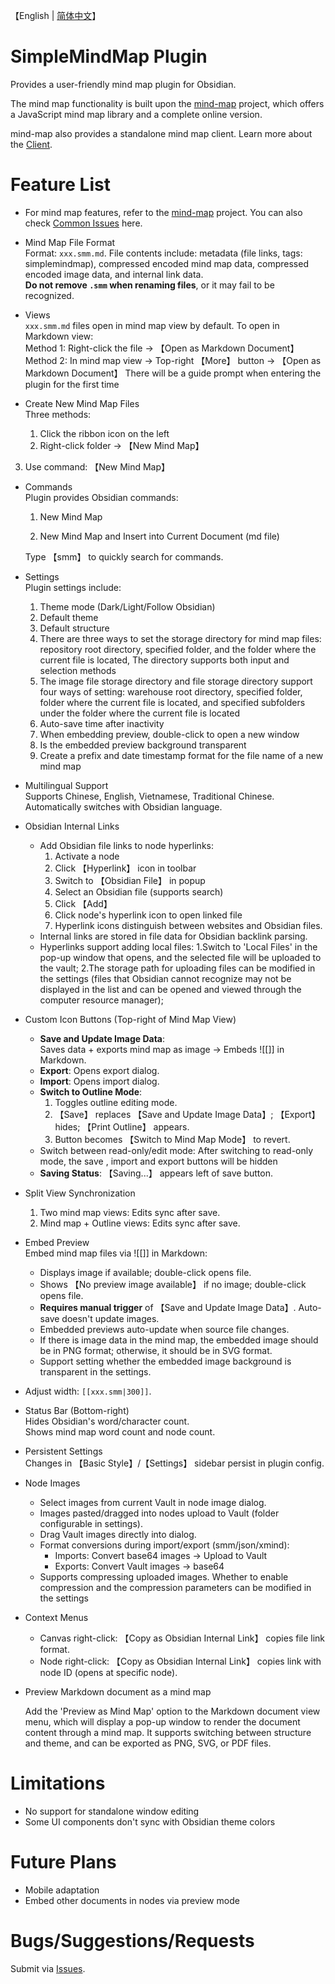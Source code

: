 【English | [简体中文](./README_zh.md)】

# SimpleMindMap Plugin

Provides a user-friendly mind map plugin for Obsidian.

The mind map functionality is built upon the [mind-map](https://github.com/wanglin2/mind-map) project, which offers a JavaScript mind map library and a complete online version.

mind-map also provides a standalone mind map client. Learn more about the [Client](https://github.com/wanglin2/mind-map/releases).

# Feature List

- For mind map features, refer to the [mind-map](https://github.com/wanglin2/mind-map) project. You can also check [Common Issues](./Help.md) here.

- Mind Map File Format  
  Format: `xxx.smm.md`. File contents include: metadata (file links, tags: simplemindmap), compressed encoded mind map data, compressed encoded image data, and internal link data.  
  **Do not remove `.smm` when renaming files**, or it may fail to be recognized.

- Views  
  `xxx.smm.md` files open in mind map view by default. To open in Markdown view:  
  Method 1: Right-click the file → 【Open as Markdown Document】  
  Method 2: In mind map view → Top-right 【More】 button → 【Open as Markdown Document】
  There will be a guide prompt when entering the plugin for the first time

- Create New Mind Map Files  
  Three methods:  
  
  1. Click the ribbon icon on the left  
  2. Right-click folder → 【New Mind Map】  
3. Use command: 【New Mind Map】  
  
- Commands  
  Plugin provides Obsidian commands:  
  1. New Mind Map  
  
  2. New Mind Map and Insert into Current Document (md file)  

  Type 【smm】 to quickly search for commands.
  
- Settings  
  Plugin settings include:  
  1. Theme mode (Dark/Light/Follow Obsidian)  
  2. Default theme  
  3. Default structure  
  4. There are three ways to set the storage directory for mind map files: repository root directory, specified folder, and the folder where the current file is located, The directory supports both input and selection methods
  5. The image file storage directory and file storage directory support four ways of setting: warehouse root directory, specified folder, folder where the current file is located, and specified subfolders under the folder where the current file is located
  6. Auto-save time after inactivity  
  7. When embedding preview, double-click to open a new window
  8. Is the embedded preview background transparent
  9. Create a prefix and date timestamp format for the file name of a new mind map

- Multilingual Support  
  Supports Chinese, English, Vietnamese, Traditional Chinese. Automatically switches with Obsidian language.

- Obsidian Internal Links  
  - Add Obsidian file links to node hyperlinks:  
    1. Activate a node  
    2. Click 【Hyperlink】 icon in toolbar  
    3. Switch to 【Obsidian File】 in popup  
    4. Select an Obsidian file (supports search)  
    5. Click 【Add】  
    6. Click node's hyperlink icon to open linked file  
    7. Hyperlink icons distinguish between websites and Obsidian files.  
  - Internal links are stored in file data for Obsidian backlink parsing.
  - Hyperlinks support adding local files:
    1.Switch to 'Local Files' in the pop-up window that opens, and the selected file will be uploaded to the vault;
    2.The storage path for uploading files can be modified in the settings (files that Obsidian cannot recognize may not be displayed in the list and can be opened and viewed through the computer resource manager);

- Custom Icon Buttons (Top-right of Mind Map View)  
  - **Save and Update Image Data**:  
    Saves data + exports mind map as image → Embeds ![[]] in Markdown.  
  - **Export**: Opens export dialog.  
  - **Import**: Opens import dialog.  
  - **Switch to Outline Mode**:  
    1. Toggles outline editing mode.  
    2. 【Save】 replaces 【Save and Update Image Data】; 【Export】 hides; 【Print Outline】 appears.  
    3. Button becomes 【Switch to Mind Map Mode】 to revert.  
  - Switch between read-only/edit mode:
    After switching to read-only mode, the save , import and export buttons will be hidden
  - **Saving Status**: 【Saving...】 appears left of save button.

- Split View Synchronization  
  1. Two mind map views: Edits sync after save.  
  2. Mind map + Outline views: Edits sync after save.

- Embed Preview  
  Embed mind map files via ![[]] in Markdown:  
  
  - Displays image if available; double-click opens file.  
  - Shows 【No preview image available】 if no image; double-click opens file.  
  - **Requires manual trigger** of 【Save and Update Image Data】. Auto-save doesn't update images.  
  - Embedded previews auto-update when source file changes.  
  - If there is image data in the mind map, the embedded image should be in PNG format; otherwise, it should be in SVG format.
  - Support setting whether the embedded image background is transparent in the settings.
- Adjust width: `[[xxx.smm|300]]`.
  
- Status Bar (Bottom-right)  
  Hides Obsidian's word/character count.  
  Shows mind map word count and node count.

- Persistent Settings  
  Changes in 【Basic Style】/【Settings】 sidebar persist in plugin config.

- Node Images  
  - Select images from current Vault in node image dialog.  
  - Images pasted/dragged into nodes upload to Vault (folder configurable in settings).  
  - Drag Vault images directly into dialog.  
  - Format conversions during import/export (smm/json/xmind):  
    - Imports: Convert base64 images → Upload to Vault  
    - Exports: Convert Vault images → base64  
  - Supports compressing uploaded images. Whether to enable compression and the compression parameters can be modified in the settings

- Context Menus  
  - Canvas right-click: 【Copy as Obsidian Internal Link】 copies file link format.  
  - Node right-click: 【Copy as Obsidian Internal Link】 copies link with node ID (opens at specific node).

- Preview Markdown document as a mind map

  Add the 'Preview as Mind Map' option to the Markdown document view menu, which will display a pop-up window to render the document content through a mind map. It supports switching between structure and theme, and can be exported as PNG, SVG, or PDF files.

# Limitations

- No support for standalone window editing
- Some UI components don't sync with Obsidian theme colors

# Future Plans

- Mobile adaptation
- Embed other documents in nodes via preview mode

# Bugs/Suggestions/Requests

Submit via [Issues](https://github.com/wanglin2/obsidian-simplemindmap/issues).
